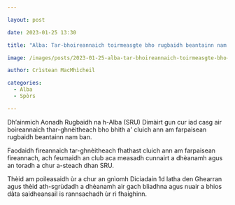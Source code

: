 ```yaml
---

layout: post

date: 2023-01-25 13:30

title: "Alba: Tar-bhoireannaich toirmeasgte bho rugbaidh beantainn nam ban"

image: /images/posts/2023-01-25-alba-tar-bhoireannaich-toirmeasgte-bho-rugbaidh-beantainn-nam-ban.webp

author: Crìstean MacMhìcheil

categories:
  - Alba
  - Spòrs

---
```


Dh’ainmich Aonadh Rugbaidh na h-Alba (SRU) Dimàirt gun cur iad casg air boireannaich thar-ghnèitheach bho bhith a' cluich ann am farpaisean rugbaidh beantainn nam ban.

Faodaidh fireannaich tar-ghnèitheach fhathast cluich ann am farpaisean fireannach, ach feumaidh an club aca measadh cunnairt a dhèanamh agus an toradh a chur a-steach dhan SRU.

Thèid am poileasaidh ùr a chur an gnìomh Diciadain 1d latha den Ghearran agus thèid ath-sgrùdadh a dhèanamh air gach bliadhna agus nuair a bhios dàta saidheansail is rannsachadh ùr ri fhaighinn.
